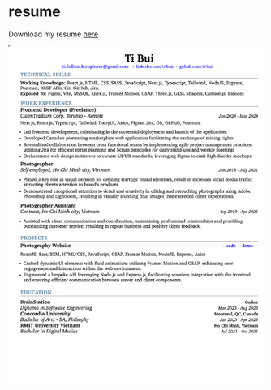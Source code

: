 # resume
Download my resume [here](https://github.com/ti-bui/resume/files/14627952/Resume_TiBui.pdf)


![Alt text](/assets/resume_img.png)
